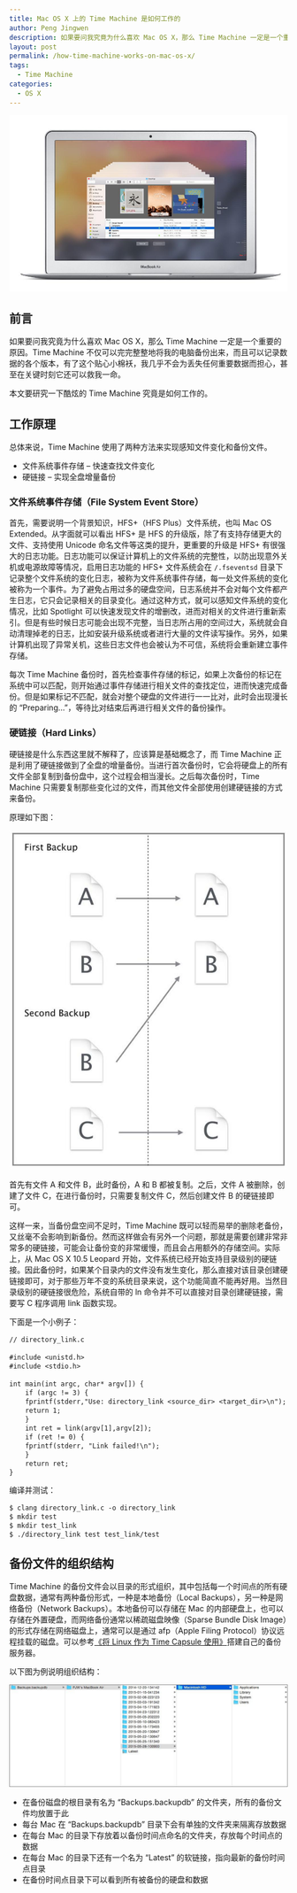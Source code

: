 ```yaml
---
title: Mac OS X 上的 Time Machine 是如何工作的
author: Peng Jingwen
description: 如果要问我究竟为什么喜欢 Mac OS X，那么 Time Machine 一定是一个重要的原因。Time Machine 不仅可以完完整整地将我的电脑备份出来，而且可以记录数据的各个版本，有了这个贴心小棉袄，我几乎不会为丢失任何重要数据而担心，甚至在关键时刻它还可以救我一命。本文要研究一下酷炫的 Time Machine 究竟是如何工作的。
layout: post
permalink: /how-time-machine-works-on-mac-os-x/
tags:
  - Time Machine
categories:
  - OS X
---
```


![Image][1]

## 前言

如果要问我究竟为什么喜欢 Mac OS X，那么 Time Machine 一定是一个重要的原因。Time Machine 不仅可以完完整整地将我的电脑备份出来，而且可以记录数据的各个版本，有了这个贴心小棉袄，我几乎不会为丢失任何重要数据而担心，甚至在关键时刻它还可以救我一命。

本文要研究一下酷炫的 Time Machine 究竟是如何工作的。

## 工作原理

总体来说，Time Machine 使用了两种方法来实现感知文件变化和备份文件。

  * 文件系统事件存储 &#8211; 快速查找文件变化
  * 硬链接 &#8211; 实现全盘增量备份

### 文件系统事件存储（File System Event Store）

首先，需要说明一个背景知识，HFS+（HFS Plus）文件系统，也叫 Mac OS Extended。从字面就可以看出 HFS+ 是 HFS 的升级版，除了有支持存储更大的文件、支持使用 Unicode 命名文件等这类的提升，更重要的升级是 HFS+ 有很强大的日志功能。日志功能可以保证计算机上的文件系统的完整性，以防出现意外关机或电源故障等情况，启用日志功能的 HFS+ 文件系统会在 `/.fseventsd` 目录下记录整个文件系统的变化日志，被称为文件系统事件存储，每一处文件系统的变化被称为一个事件。为了避免占用过多的硬盘空间，日志系统并不会对每个文件都产生日志，它只会记录相关的目录变化。通过这种方式，就可以感知文件系统的变化情况，比如 Spotlight 可以快速发现文件的增删改，进而对相关的文件进行重新索引。但是有些时候日志可能会出现不完整，当日志所占用的空间过大，系统就会自动清理掉老的日志，比如安装升级系统或者进行大量的文件读写操作。另外，如果计算机出现了异常关机，这些日志文件也会被认为不可信，系统将会重新建立事件存储。

每次 Time Machine 备份时，首先检查事件存储的标记，如果上次备份的标记在系统中可以匹配，则开始通过事件存储进行相关文件的查找定位，进而快速完成备份。但是如果标记不匹配，就会对整个硬盘的文件进行一一比对，此时会出现漫长的 “Preparing&#8230;”，等待比对结束后再进行相关文件的备份操作。

### 硬链接（Hard Links）

硬链接是什么东西这里就不解释了，应该算是基础概念了，而 Time Machine 正是利用了硬链接做到了全盘的增量备份。当进行首次备份时，它会将硬盘上的所有文件全部复制到备份盘中，这个过程会相当漫长。之后每次备份时，Time Machine 只需要复制那些变化过的文件，而其他文件全部使用创建硬链接的方式来备份。

原理如下图：

![Hard-Links-Example][2]

首先有文件 A 和文件 B，此时备份，A 和 B 都被复制。之后，文件 A 被删除，创建了文件 C，在进行备份时，只需要复制文件 C，然后创建文件 B 的硬链接即可。

这样一来，当备份盘空间不足时，Time Machine 既可以轻而易举的删除老备份，又丝毫不会影响到新备份。然而这样做会有另外一个问题，那就是需要创建非常非常多的硬链接，可能会让备份变的非常缓慢，而且会占用额外的存储空间。实际上，从 Mac OS X 10.5 Leopard 开始，文件系统已经开始支持目录级别的硬链接。因此备份时，如果某个目录内的文件没有发生变化，那么直接对该目录创建硬链接即可，对于那些万年不变的系统目录来说，这个功能简直不能再好用。当然目录级别的硬链接很危险，系统自带的 ln 命令并不可以直接对目录创建硬链接，需要写 C 程序调用 link 函数实现。

下面是一个小例子：

	// directory_link.c

	#include <unistd.h>
	#include <stdio.h>

	int main(int argc, char* argv[]) {
	    if (argc != 3) {
		fprintf(stderr,"Use: directory_link <source_dir> <target_dir>\n");
		return 1;
	    }
	    int ret = link(argv[1],argv[2]);
	    if (ret != 0) {
		fprintf(stderr, "Link failed!\n");
	    }
	    return ret;
	}

编译并测试：


	$ clang directory_link.c -o directory_link
	$ mkdir test
	$ mkdir test_link
	$ ./directory_link test test_link/test

## 备份文件的组织结构

Time Machine 的备份文件会以目录的形式组织，其中包括每一个时间点的所有硬盘数据，通常有两种备份形式，一种是本地备份（Local Backups），另一种是网络备份（Network Backups）。本地备份可以存储在 Mac 的内部硬盘上，也可以存储在外置硬盘，而网络备份通常以稀疏磁盘映像（Sparse Bundle Disk Image）的形式存储在网络磁盘上，通常可以是通过 afp（Apple Filing Protocol）协议远程挂载的磁盘。可以参考[《将 Linux 作为 Time Capsule 使用》][3]搭建自己的备份服务器。

以下图为例说明组织结构：

![Time-Machine-Disk][4]

  * 在备份磁盘的根目录有名为 “Backups.backupdb” 的文件夹，所有的备份文件均放置于此
  * 每台 Mac 在 “Backups.backupdb” 目录下会有单独的文件夹来隔离存放数据
  * 在每台 Mac 的目录下存放着以备份时间点命名的文件夹，存放每个时间点的数据
  * 在每台 Mac 的目录下还有一个名为 “Latest” 的软链接，指向最新的备份时间点目录
  * 在备份时间点目录下可以看到所有被备份的硬盘和数据





 [1]: /wp-content/uploads/2015/05/Time-Machine.o.jpg
 [2]: /wp-content/uploads/2015/05/Hard-Links-Example.o.jpg
 [3]: https://prettyxw.com/article/2014-03-25/how-to-use-linux-as-time-capsule/
 [4]: /wp-content/uploads/2015/05/Time-Machine-Disk.o.jpg
